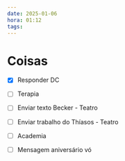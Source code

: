 ```yaml
---
date: 2025-01-06
hora: 01:12
tags:
---
```

# Coisas
- [x] Responder DC
- [ ] Terapia
- [ ] Enviar texto Becker - Teatro
- [ ] Enviar trabalho do Thíasos - Teatro
- [ ] Academia
- [ ] Mensagem aniversário vó 



